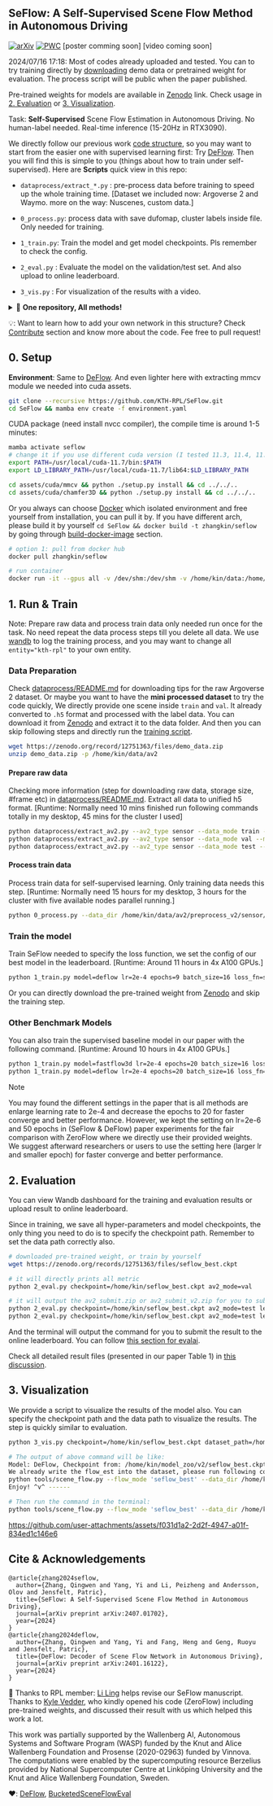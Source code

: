SeFlow: A Self-Supervised Scene Flow Method in Autonomous Driving
---

[![arXiv](https://img.shields.io/badge/arXiv-2407.01702-b31b1b?logo=arxiv&logoColor=white)](https://arxiv.org/abs/2407.01702)
[![PWC](https://img.shields.io/endpoint.svg?url=https://paperswithcode.com/badge/seflow-a-self-supervised-scene-flow-method-in/self-supervised-scene-flow-estimation-on-1)](https://paperswithcode.com/sota/self-supervised-scene-flow-estimation-on-1?p=seflow-a-self-supervised-scene-flow-method-in)
[poster comming soon]
[video coming soon]

2024/07/16 17:18: Most of codes already uploaded and tested. You can to try training directly by [downloading](https://zenodo.org/records/12751363) demo data or pretrained weight for evaluation. 
The process script will be public when the paper published. 

Pre-trained weights for models are available in [Zenodo](https://zenodo.org/records/12751363) link. Check usage in [2. Evaluation](#2-evaluation) or [3. Visualization](#3-visualization).

Task: __Self-Supervised__ Scene Flow Estimation in Autonomous Driving. No human-label needed. Real-time inference (15-20Hz in RTX3090).

We directly follow our previous work [code structure](https://github.com/KTH-RPL/DeFlow), so you may want to start from the easier one with supervised learning first: Try [DeFlow](https://github.com/KTH-RPL/DeFlow). Then you will find this is simple to you (things about how to train under self-supervised). Here are **Scripts** quick view in this repo:

- `dataprocess/extract_*.py` : pre-process data before training to speed up the whole training time. 
  [Dataset we included now: Argoverse 2 and Waymo.  more on the way: Nuscenes, custom data.]
  
- `0_process.py`: process data with save dufomap, cluster labels inside file. Only needed for training.

- `1_train.py`: Train the model and get model checkpoints. Pls remember to check the config.

- `2_eval.py` : Evaluate the model on the validation/test set. And also upload to online leaderboard.

- `3_vis.py` : For visualization of the results with a video.

<details> <summary>🎁 <b>One repository, All methods!</b> </summary>
<!-- <br> -->
You can try following methods in our code without any effort to make your own benchmark.

- [x] [SeFlow](https://arxiv.org/abs/2407.01702) (Ours 🚀): ECCV 2024
- [x] [DeFlow](https://arxiv.org/abs/2401.16122) (Ours 🚀): ICRA 2024
- [x] [FastFlow3d](https://arxiv.org/abs/2103.01306): RA-L 2021
- [x] [ZeroFlow](https://arxiv.org/abs/2305.10424): ICLR 2024, their pre-trained weight can covert into our format easily through [the script](tools/zerof2ours.py).
- [ ] [NSFP](https://arxiv.org/abs/2111.01253): NeurIPS 2021, faster 3x than original version because of [our CUDA speed up](assets/cuda/README.md), same (slightly better) performance. Done coding, public after review.
- [ ] [FastNSF](https://arxiv.org/abs/2304.09121): ICCV 2023. Done coding, public after review.
<!-- - [ ] [Flow4D](https://arxiv.org/abs/2407.07995): 1st supervise network in the new leaderboard. Done coding, public after review. -->
- [ ] ... more on the way

</details>

💡: Want to learn how to add your own network in this structure? Check [Contribute](assets/README.md#contribute) section and know more about the code. Fee free to pull request!

## 0. Setup

**Environment**: Same to [DeFlow](https://github.com/KTH-RPL/DeFlow). And even lighter here with extracting mmcv module we needed into cuda assets.

```bash
git clone --recursive https://github.com/KTH-RPL/SeFlow.git
cd SeFlow && mamba env create -f environment.yaml
```

CUDA package (need install nvcc compiler), the compile time is around 1-5 minutes:
```bash
mamba activate seflow
# change it if you use different cuda version (I tested 11.3, 11.4, 11.7, 11.8 all works)
export PATH=/usr/local/cuda-11.7/bin:$PATH
export LD_LIBRARY_PATH=/usr/local/cuda-11.7/lib64:$LD_LIBRARY_PATH

cd assets/cuda/mmcv && python ./setup.py install && cd ../../..
cd assets/cuda/chamfer3D && python ./setup.py install && cd ../../..
```

Or you always can choose [Docker](https://en.wikipedia.org/wiki/Docker_(software)) which isolated environment and free yourself from installation, you can pull it by. 
If you have different arch, please build it by yourself `cd SeFlow && docker build -t zhangkin/seflow` by going through [build-docker-image](https://github.com/KTH-RPL/DeFlow/blob/main/assets/README.md/#build-docker-image) section.
```bash
# option 1: pull from docker hub
docker pull zhangkin/seflow

# run container
docker run -it --gpus all -v /dev/shm:/dev/shm -v /home/kin/data:/home/kin/data --name seflow zhangkin/seflow /bin/zsh
```

## 1. Run & Train

Note: Prepare raw data and process train data only needed run once for the task. No need repeat the data process steps till you delete all data. We use [wandb](https://wandb.ai/) to log the training process, and you may want to change all `entity="kth-rpl"` to your own entity.

### Data Preparation

Check [dataprocess/README.md](dataprocess/README.md#argoverse-20) for downloading tips for the raw Argoverse 2 dataset. Or maybe you want to have the **mini processed dataset** to try the code quickly, We directly provide one scene inside `train` and `val`. It already converted to `.h5` format and processed with the label data. 
You can download it from [Zenodo](https://zenodo.org/records/12751363/files/demo_data.zip) and extract it to the data folder. And then you can skip following steps and directly run the [training script](#train-the-model).

```bash
wget https://zenodo.org/record/12751363/files/demo_data.zip
unzip demo_data.zip -p /home/kin/data/av2
```

#### Prepare raw data 

Checking more information (step for downloading raw data, storage size, #frame etc) in [dataprocess/README.md](dataprocess/README.md). Extract all data to unified h5 format. 
[Runtime: Normally need 10 mins finished run following commands totally in my desktop, 45 mins for the cluster I used]
```bash
python dataprocess/extract_av2.py --av2_type sensor --data_mode train --argo_dir /home/kin/data/av2 --output_dir /home/kin/data/av2/preprocess_v2
python dataprocess/extract_av2.py --av2_type sensor --data_mode val --mask_dir /home/kin/data/av2/3d_scene_flow
python dataprocess/extract_av2.py --av2_type sensor --data_mode test --mask_dir /home/kin/data/av2/3d_scene_flow
```

#### Process train data

Process train data for self-supervised learning. Only training data needs this step. [Runtime: Normally need 15 hours for my desktop, 3 hours for the cluster with five available nodes parallel running.]

```bash
python 0_process.py --data_dir /home/kin/data/av2/preprocess_v2/sensor/train --scene_range 0,701
```

### Train the model

Train SeFlow needed to specify the loss function, we set the config of our best model in the leaderboard. [Runtime: Around 11 hours in 4x A100 GPUs.]

```bash
python 1_train.py model=deflow lr=2e-4 epochs=9 batch_size=16 loss_fn=seflowLoss "add_seloss={chamfer_dis: 1.0, static_flow_loss: 1.0, dynamic_chamfer_dis: 1.0, cluster_based_pc0pc1: 1.0}" "model.target.num_iters=2" "model.val_monitor=val/Dynamic/Mean"
```

Or you can directly download the pre-trained weight from [Zenodo](https://zenodo.org/records/12751363/files/seflow_best.ckpt) and skip the training step. 

### Other Benchmark Models

You can also train the supervised baseline model in our paper with the following command. [Runtime: Around 10 hours in 4x A100 GPUs.] 
```bash
python 1_train.py model=fastflow3d lr=2e-4 epochs=20 batch_size=16 loss_fn=ff3dLoss
python 1_train.py model=deflow lr=2e-4 epochs=20 batch_size=16 loss_fn=deflowLoss
```

> [!NOTE]  
> You may found the different settings in the paper that is all methods are enlarge learning rate to 2e-4 and decrease the epochs to 20 for faster converge and better performance. 
> However, we kept the setting on lr=2e-6 and 50 epochs in (SeFlow & DeFlow) paper experiments for the fair comparison with ZeroFlow where we directly use their provided weights. 
> We suggest afterward researchers or users to use the setting here (larger lr and smaller epoch) for faster converge and better performance.

## 2. Evaluation

You can view Wandb dashboard for the training and evaluation results or upload result to online leaderboard.

Since in training, we save all hyper-parameters and model checkpoints, the only thing you need to do is to specify the checkpoint path. Remember to set the data path correctly also.

```bash
# downloaded pre-trained weight, or train by yourself
wget https://zenodo.org/records/12751363/files/seflow_best.ckpt

# it will directly prints all metric
python 2_eval.py checkpoint=/home/kin/seflow_best.ckpt av2_mode=val

# it will output the av2_submit.zip or av2_submit_v2.zip for you to submit to leaderboard
python 2_eval.py checkpoint=/home/kin/seflow_best.ckpt av2_mode=test leaderboard_version=1
python 2_eval.py checkpoint=/home/kin/seflow_best.ckpt av2_mode=test leaderboard_version=2
```

And the terminal will output the command for you to submit the result to the online leaderboard. You can follow [this section for evalai](https://github.com/KTH-RPL/DeFlow?tab=readme-ov-file#2-evaluation).

Check all detailed result files (presented in our paper Table 1) in [this discussion](https://github.com/KTH-RPL/DeFlow/discussions/2).

## 3. Visualization

We provide a script to visualize the results of the model also. You can specify the checkpoint path and the data path to visualize the results. The step is quickly similar to evaluation.

```bash
python 3_vis.py checkpoint=/home/kin/seflow_best.ckpt dataset_path=/home/kin/data/av2/preprocess_v2/sensor/vis

# The output of above command will be like:
Model: DeFlow, Checkpoint from: /home/kin/model_zoo/v2/seflow_best.ckpt
We already write the flow_est into the dataset, please run following commend to visualize the flow. Copy and paste it to your terminal:
python tools/scene_flow.py --flow_mode 'seflow_best' --data_dir /home/kin/data/av2/preprocess_v2/sensor/vis
Enjoy! ^v^ ------ 

# Then run the command in the terminal:
python tools/scene_flow.py --flow_mode 'seflow_best' --data_dir /home/kin/data/av2/preprocess_v2/sensor/vis
```

https://github.com/user-attachments/assets/f031d1a2-2d2f-4947-a01f-834ed1c146e6


## Cite & Acknowledgements

```
@article{zhang2024seflow,
  author={Zhang, Qingwen and Yang, Yi and Li, Peizheng and Andersson, Olov and Jensfelt, Patric},
  title={SeFlow: A Self-Supervised Scene Flow Method in Autonomous Driving},
  journal={arXiv preprint arXiv:2407.01702},
  year={2024}
}
@article{zhang2024deflow,
  author={Zhang, Qingwen and Yang, Yi and Fang, Heng and Geng, Ruoyu and Jensfelt, Patric},
  title={DeFlow: Decoder of Scene Flow Network in Autonomous Driving},
  journal={arXiv preprint arXiv:2401.16122},
  year={2024}
}
```

💞 Thanks to RPL member: [Li Ling](https://www.kth.se/profile/liling) helps revise our SeFlow manuscript. Thanks to [Kyle Vedder](https://kylevedder.github.io), who kindly opened his code (ZeroFlow) including pre-trained weights, and discussed their result with us which helped this work a lot. 

This work was partially supported by the Wallenberg AI, Autonomous Systems and Software Program (WASP) funded by the Knut and Alice Wallenberg Foundation and Prosense (2020-02963) funded by Vinnova. 
The computations were enabled by the supercomputing resource Berzelius provided by National Supercomputer Centre at Linköping University and the Knut and Alice Wallenberg Foundation, Sweden.

❤️: [DeFlow](https://github.com/KTH-RPL/DeFlow), [BucketedSceneFlowEval](https://github.com/kylevedder/BucketedSceneFlowEval)

